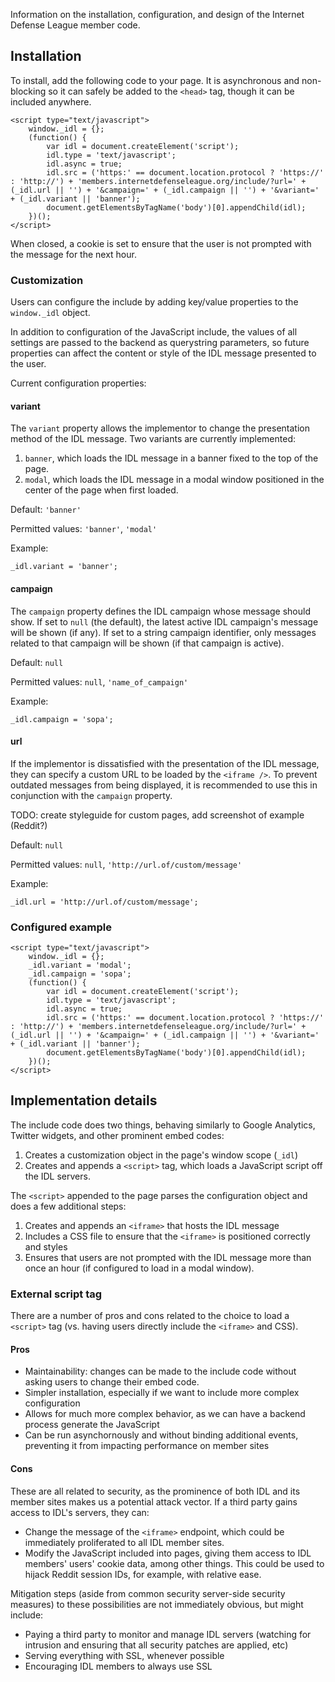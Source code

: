 Information on the installation, configuration, and design of the Internet Defense League member code.

## Installation

To install, add the following code to your page. It is asynchronous and non-blocking so it can safely be added to the ``<head>`` tag, though it can be included anywhere.

    <script type="text/javascript">
        window._idl = {};
        (function() {
            var idl = document.createElement('script');
            idl.type = 'text/javascript';
            idl.async = true;
            idl.src = ('https:' == document.location.protocol ? 'https://' : 'http://') + 'members.internetdefenseleague.org/include/?url=' + (_idl.url || '') + '&campaign=' + (_idl.campaign || '') + '&variant=' + (_idl.variant || 'banner');
            document.getElementsByTagName('body')[0].appendChild(idl);
        })();
    </script>

When closed, a cookie is set to ensure that the user is not prompted with the message for the next hour.

### Customization

Users can configure the include by adding key/value properties to the ``window._idl`` object.

In addition to configuration of the JavaScript include, the values of all settings are passed to the backend as querystring parameters, so future properties can affect the content or style of the IDL message presented to the user.

Current configuration properties:

#### variant

The ``variant`` property allows the implementor to change the presentation method of the IDL message. Two variants are currently implemented:

1. ``banner``, which loads the IDL message in a banner fixed to the top of the page.
2. ``modal``, which loads the IDL message in a modal window positioned in the center of the page when first loaded.

Default: ``'banner'``

Permitted values: ``'banner'``, ``'modal'``

Example:

    _idl.variant = 'banner';


#### campaign

The ``campaign`` property defines the IDL campaign whose message should show. If set to ``null`` (the default), the latest active IDL campaign's message will be shown (if any). If set to a string campaign identifier, only messages related to that campaign will be shown (if that campaign is active).

Default: ``null``

Permitted values: ``null``, ``'name_of_campaign'``

Example:

    _idl.campaign = 'sopa';


#### url

If the implementor is dissatisfied with the presentation of the IDL message, they can specify a custom URL to be loaded by the ``<iframe />``. To prevent outdated messages from being displayed, it is recommended to use this in conjunction with the ``campaign`` property.

TODO: create styleguide for custom pages, add screenshot of example (Reddit?)

Default: ``null``

Permitted values: ``null``, ``'http://url.of/custom/message'``

Example:

    _idl.url = 'http://url.of/custom/message';


### Configured example

    <script type="text/javascript">
        window._idl = {};
        _idl.variant = 'modal';
        _idl.campaign = 'sopa';
        (function() {
            var idl = document.createElement('script');
            idl.type = 'text/javascript';
            idl.async = true;
            idl.src = ('https:' == document.location.protocol ? 'https://' : 'http://') + 'members.internetdefenseleague.org/include/?url=' + (_idl.url || '') + '&campaign=' + (_idl.campaign || '') + '&variant=' + (_idl.variant || 'banner');
            document.getElementsByTagName('body')[0].appendChild(idl);
        })();
    </script>


## Implementation details

The include code does two things, behaving similarly to Google Analytics, Twitter widgets, and other prominent embed codes:

1. Creates a customization object in the page's window scope (``_idl``)
2. Creates and appends a ``<script>`` tag, which loads a JavaScript script off the IDL servers.

The ``<script>`` appended to the page parses the configuration object and does a few additional steps:

1. Creates and appends an ``<iframe>`` that hosts the IDL message
2. Includes a CSS file to ensure that the ``<iframe>`` is positioned correctly and styles
3. Ensures that users are not prompted with the IDL message more than once an hour (if configured to load in a modal window).


### External script tag

There are a number of pros and cons related to the choice to load a ``<script>`` tag (vs. having users directly include the ``<iframe>`` and CSS).


#### Pros

- Maintainability: changes can be made to the include code without asking users to change their embed code.
- Simpler installation, especially if we want to include more complex configuration
- Allows for much more complex behavior, as we can have a backend process generate the JavaScript
- Can be run asynchornously and without binding additional events, preventing it from impacting performance on member sites


#### Cons

These are all related to security, as the prominence of both IDL and its member sites makes us a potential attack vector. If a third party gains access to IDL's servers, they can:

- Change the message of the ``<iframe>`` endpoint, which could be immediately proliferated to all IDL member sites.
- Modify the JavaScript included into pages, giving them access to IDL members' users' cookie data, among other things. This could be used to hijack Reddit session IDs, for example, with relative ease.

Mitigation steps (aside from common security server-side security measures) to these possibilities are not immediately obvious, but might include:

- Paying a third party to monitor and manage IDL servers (watching for intrusion and ensuring that all security patches are applied, etc)
- Serving everything with SSL, whenever possible
- Encouraging IDL members to always use SSL
